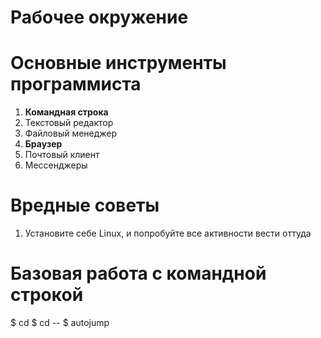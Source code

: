 # Рабочее окружение

# Основные инструменты программиста

1. __Командная строка__
1. Текстовый редактор
1. Файловый менеджер
1. __Браузер__
1. Почтовый клиент
1. Мессенджеры

# Вредные советы

1. Установите себе Linux, и попробуйте все активности вести оттуда

# Базовая работа с командной строкой

$ cd
$ cd --
$ autojump